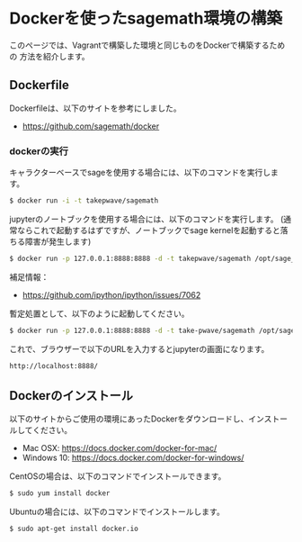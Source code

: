 # Dockerを使ったsagemath環境の構築

このページでは、Vagrantで構築した環境と同じものをDockerで構築するための
方法を紹介します。

## Dockerfile
Dockerfileは、以下のサイトを参考にしました。

- https://github.com/sagemath/docker

### dockerの実行
キャラクターベースでsageを使用する場合には、以下のコマンドを実行します。
```bash
$ docker run -i -t takepwave/sagemath
```

jupyterのノートブックを使用する場合には、以下のコマンドを実行します。
(通常ならこれで起動するはずですが、ノートブックでsage kernelを起動すると落ちる障害が発生します)

```bash
$ docker run -p 127.0.0.1:8888:8888 -d -t takepwave/sagemath /opt/sage_launcher --notebook=ipython --ip='*' --port=8888
```

補足情報：
- https://github.com/ipython/ipython/issues/7062

暫定処置として、以下のように起動してください。
```bash
$ docker run -p 127.0.0.1:8888:8888 -d -t take-pwave/sagemath /opt/sage_launcher -sh -c "ipython notebook --no-browser --ip='0.0.0.0' --port=8888"
```

これで、ブラウザーで以下のURLを入力するとjupyterの画面になります。
```
http://localhost:8888/
```


## Dockerのインストール
以下のサイトからご使用の環境にあったDockerをダウンロードし、インストールしてください。

- Mac OSX: https://docs.docker.com/docker-for-mac/
- Windows 10: https://docs.docker.com/docker-for-windows/

CentOSの場合は、以下のコマンドでインストールできます。
```bash
$ sudo yum install docker
```

Ubuntuの場合には、以下のコマンドでインストールします。
```bash
$ sudo apt-get install docker.io
```
